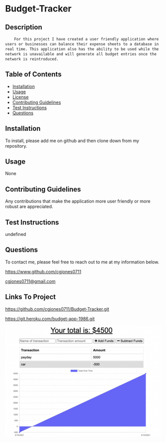 # Budget-Tracker


## Description
        For this project I have created a user friendly application where users or businesses can balance their expense sheets to a database in real time. This application also has the ability to be used while the network is unavailable and will generate all budget entries once the network is reintroduced. 

## Table of Contents 

- [Installation](#installation)
- [Usage](#usage)
- [License](#license)
- [Contributing Guidelines](#guidelines)
- [Test Instructions](#instructions)
- [Questions](#questions)
    
    

## Installation
To install, please add me on github and then clone down from my repository. 

## Usage
None


## Contributing Guidelines
Any contributions that make the application more user friendly or more robust are appreciated. 

## Test Instructions
undefined

## Questions
To contact me, please feel free to reach out to me at my information below. 

https://www.github.com/cgjones0711

cgjones0711@gmail.com

## Links To Project

https://github.com/cgjones0711/Budget-Tracker.git

https://git.heroku.com/budget-app-1986.git

![Budget Tracker](./budget-tracker.png)

